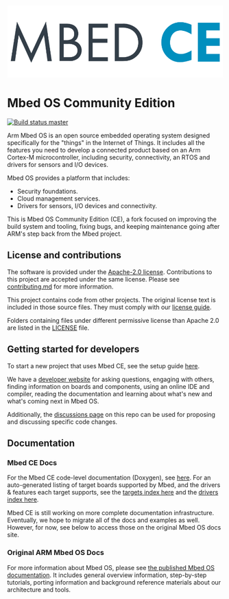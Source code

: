 [![Mbed OS][mbed-os-logo]][mbed-os-link]
# Mbed OS Community Edition

[![Build status master][mbed-master-svg]][mbed-master]

[mbed-os-logo]: logo.png
[mbed-os-link]: https://www.mbed.com/en/platform/mbed-os/
[mbed-master]: https://github.com/multiplemonomials/mbed-os/actions/workflows/basic_checks.yml
[mbed-master-svg]: https://github.com/multiplemonomials/mbed-os/actions/workflows/basic_checks.yml/badge.svg

Arm Mbed OS is an open source embedded operating system designed specifically for the "things" in the Internet of Things. It includes all the features you need to develop a connected product based on an Arm Cortex-M microcontroller, including security, connectivity, an RTOS and drivers for sensors and I/O devices.

Mbed OS provides a platform that includes:

- Security foundations.
- Cloud management services.
- Drivers for sensors, I/O devices and connectivity.

This is Mbed OS Community Edition (CE), a fork focused on improving the build system and tooling, fixing bugs, and keeping maintenance going after ARM's step back from the Mbed project.

## License and contributions

The software is provided under the [Apache-2.0 license](LICENSE-apache-2.0.txt). Contributions to this project are accepted under the same license. Please see [contributing.md](CONTRIBUTING.md) for more information.

This project contains code from other projects. The original license text is included in those source files. They must comply with our [license guide](https://os.mbed.com/docs/mbed-os/latest/contributing/license.html).

Folders containing files under different permissive license than Apache 2.0 are listed in the [LICENSE](LICENSE.md) file.

## Getting started for developers

To start a new project that uses Mbed CE, see the setup guide [here](https://github.com/mbed-ce/mbed-os/wiki/New-Project-Setup-Guide).

We have a [developer website](https://os.mbed.com) for asking questions, engaging with others, finding information on boards and components, using an online IDE and compiler, reading the documentation and learning about what's new and what's coming next in Mbed OS.

Additionally, the [discussions page](https://github.com/mbed-ce/mbed-os/discussions) on this repo can be used for proposing and discussing specific code changes.

## Documentation

### Mbed CE Docs
For the Mbed CE code-level documentation (Doxygen), see [here](https://mbed-ce.github.io/mbed-os/group__mbed-os-public.html).  For an auto-generated listing of target boards supported by Mbed, and the drivers & features each target supports, see the [targets index here](https://mbed-ce.github.io/mbed-ce-test-tools/targets/) and the [drivers index here](https://mbed-ce.github.io/mbed-ce-test-tools/drivers/).

Mbed CE is still working on more complete documentation infrastructure. Eventually, we hope to migrate all of the docs and examples as well.  However, for now, see below to access those on the original Mbed OS docs site.

### Original ARM Mbed OS Docs
For more information about Mbed OS, please see [the published Mbed OS documentation](https://os.mbed.com/docs/latest). It includes general overview information, step-by-step tutorials, porting information and background reference materials about our architecture and tools.



